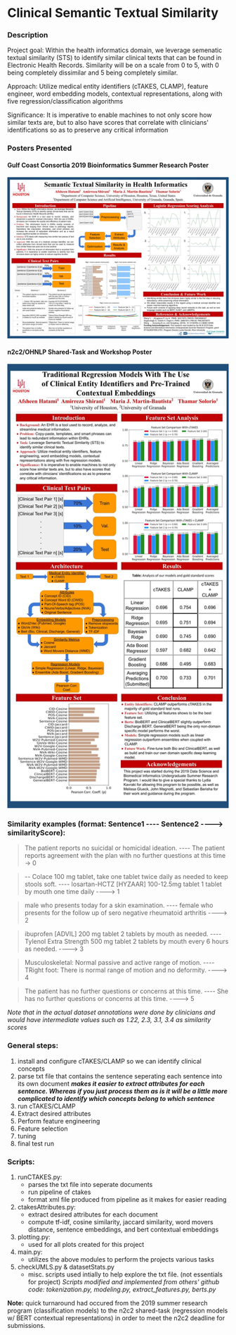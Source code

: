 # Clinical Semantic Textual Similarity
### Description
Project goal: Within the health informatics domain, we leverage semenatic textual similarity (STS) to identify similar clinical texts that can be found in Electronic Health Records. Similarity will be on a scale from 0 to 5, with 0 being completely dissimilar and 5 being completely similar.

Approach: Utilize medical entity identifiers (cTAKES, CLAMP), feature engineer, word embedding models, contextual representations, along with five regression/classification algorithms

Significance: It is imperative to enable machines to not only score how similar texts are, but to also have scores that correlate with clinicians' identifications so as to preserve any critical information

### Posters Presented
#### Gulf Coast Consortia 2019 Bioinformatics Summer Research Poster
![Gulf Coast Consortia 2019 Bioinformatics Summer research Poster](https://github.com/Kosmos01/clinical-sts-project/blob/master/SummerResearchPoster.jpg)

#### n2c2/OHNLP Shared-Task and Workshop Poster
![n2c2/ohnlp poster](https://github.com/Kosmos01/clinical-sts-project/blob/master/N2C2Poster.jpg)

### Similarity examples (format: Sentence1 ---- Sentence2 ----> similarityScore):

> The patient reports no suicidal or homicidal ideation. ---- The patient reports agreement with the plan with no further questions at this time -> 0

> -- Colace 100 mg tablet, take one tablet twice daily as needed to keep stools soft. ---- losartan-HCTZ [HYZAAR] 100-12.5mg tablet 1 tablet by mouth one time daily ----> 1

> male who presents today for a skin examination. ---- female who presents for the follow up of sero negative rheumatoid arthritis ----> 2

> ibuprofen [ADVIL] 200 mg tablet 2 tablets by mouth as needed. ---- Tylenol Extra Strength 500 mg tablet 2 tablets by mouth every 6 hours as needed. ----> 3

> Musculoskeletal:  Normal passive and active range of motion. ---- TRight foot: There is normal range of motion and no deformity. ----> 4

> The patient has no further questions or concerns at this time. ---- She has no further questions or concerns at this time. ----> 5

*Note that in the actual dataset annotations were done by clinicians and would have intermediate values such as 1.22, 2.3, 3.1, 3.4 as similarity scores*

### General steps:
1. install and configure cTAKES/CLAMP so we can identify clinical concepts
2. parse txt file that contains the sentence seperating each sentence into its own document 
__*makes it easier to extract attributes for each sentence. Whereas if you just process them as is it will be a little more 
complicated to identify which concepts belong to which sentence*__
3. run cTAKES/CLAMP
4. Extract desired attributes
5. Perform feature engineering
6. Feature selection
7. tuning 
8. final test run

### Scripts:
1. runCTAKES.py:
   - parses the txt file into seperate documents
   - run pipeline of ctakes
   - format xml file produced from pipeline as it makes for easier reading
2. ctakesAttributes.py:
   - extract desired attributes for each document
   - compute tf-idf, cosine similarity, jaccard similarity, word movers distance, sentence embeddings, and bert contextual embeddings 
3. plotting.py:
   - used for all plots created for this project
4. main.py:
   - utilizes the above modules to perform the projects various tasks
5. checkUMLS.py & datasetStats.py
   - misc. scripts used intially to help explore the txt file. (not essentials for project)
*Scripts modified and implemented from others' github code: 
tokenization.py, modeling.py, extract_features.py, berts.py*


__Note:__ quick turnaround had occured from the 2019 summer research program (classification models) to the n2c2 shared-task (regression models w/ BERT contextual representations) in order to meet the n2c2 deadline for submissions. 
